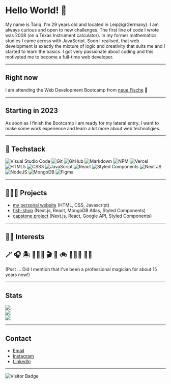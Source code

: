 # Hello World! 👋

My name is Tariq. I'm 29 years old and located in Leipzig(Germany). I am always curious and open to new challenges. The first line of code I wrote was 2008 (on a Texas Instrument calculator). In my former mathematics studies I came across with JavaScript. Soon I realised, that web development is exactly the mixture of logic and creativity that suits me and I started to learn the basics. I got very passionate about coding and this motivated me to become a full-time web developer.

<hr>

## Right now 
I am attending the Web Development Bootcamp from [neue Fische](https://www.neuefische.de/) 🐬

<hr>

## Starting in 2023 
As soon as I finish the Bootcamp I am ready for my lateral entry. I want to make some work experience and learn a lot more about web technoligies.

<hr>

## 🧠 Techstack

![Visual Studio Code](https://img.shields.io/badge/Visual%20Studio%20Code-0078d7.svg?style=for-the-badge&logo=visual-studio-code&logoColor=white) 
![Git](https://img.shields.io/badge/git-%23F05033.svg?style=for-the-badge&logo=git&logoColor=white) 
![GitHub](https://img.shields.io/badge/github-%23121011.svg?style=for-the-badge&logo=github&logoColor=white) 
![Markdown](https://img.shields.io/badge/markdown-%23000000.svg?style=for-the-badge&logo=markdown&logoColor=white) 
![NPM](https://img.shields.io/badge/NPM-%23000000.svg?style=for-the-badge&logo=npm&logoColor=white)
![Vercel](https://img.shields.io/badge/vercel-%23000000.svg?style=for-the-badge&logo=vercel&logoColor=white) 
![HTML5](https://img.shields.io/badge/html5-%23E34F26.svg?style=for-the-badge&logo=html5&logoColor=white) 
![CSS3](https://img.shields.io/badge/css3-%231572B6.svg?style=for-the-badge&logo=css3&logoColor=white)
![JavaScript](https://img.shields.io/badge/javascript-%23323330.svg?style=for-the-badge&logo=javascript&logoColor=%23F7DF1E)
![React](https://img.shields.io/badge/react-%2320232a.svg?style=for-the-badge&logo=react&logoColor=%2361DAFB) 
![Styled Components](https://img.shields.io/badge/styled--components-DB7093?style=for-the-badge&logo=styled-components&logoColor=white)
![Next JS](https://img.shields.io/badge/Next-black?style=for-the-badge&logo=next.js&logoColor=white)
![NodeJS](https://img.shields.io/badge/node.js-6DA55F?style=for-the-badge&logo=node.js&logoColor=white) 
![MongoDB](https://img.shields.io/badge/MongoDB-%234ea94b.svg?style=for-the-badge&logo=mongodb&logoColor=white)
![Figma](https://img.shields.io/badge/figma-%23F24E1E.svg?style=for-the-badge&logo=figma&logoColor=white)

<hr>

## 👨🏻‍💻 Projects

- [my personal website](https://my-first-personal-website.vercel.app) (HTML, CSS, Javascript)
- [fish-shop](fish-shop-two.vercel.app) (Next.js, React, MongoDB Atlas, Styled Components)
- [capstone project](capstone-project-brown-xi.vercel.app) (Next.js, React, Google API, Styled Components)

<hr>

## 🫶🏼 Interests 
## 🪄 🎧 🏝 👨🏻‍💻 🎬 🍔 🚲 🏊🏼‍♂️ 🧗🏼
(Psst ... Did I mention that I've been a professional magician for about 15 years now!)

<hr>

## Stats
![](https://github-readme-stats.vercel.app/api?username=TariqAlQadi&theme=vision-friendly-dark&hide_border=false&include_all_commits=true&count_private=true)<br/>
![](https://github-readme-streak-stats.herokuapp.com/?user=TariqAlQadi&theme=vision-friendly-dark&hide_border=false)<br/>
![](https://github-readme-stats.vercel.app/api/top-langs/?username=TariqAlQadi&theme=vision-friendly-dark&hide_border=false&include_all_commits=true&count_private=true&layout=compact)

<hr>

## Contact 
- [Email](mailto:tariqalqadi@gmx.de)
- [Instagram](https://www.instagram.com/p.i.p.a.p.o/)
- [LinkedIn](https://www.linkedin.com/in/tariq-al-qadi-22b306262/)

<hr>

![Visitor Badge](https://visitor-badge.laobi.icu/badge?page_id=TariqAlQadi.TariqAlQadi)
